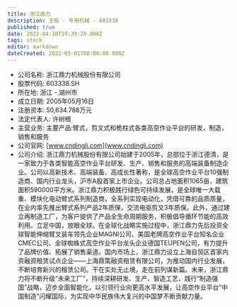 ```yaml
---
title: 浙江鼎力
description: 主板 - 专用机械 - 603338
published: true
date: 2022-04-30T19:39:28.000Z
tags: stock
editor: markdown
dateCreated: 2022-01-01T00:00:00.000Z
---
```


- 公司名称: 浙江鼎力机械股份有限公司
- 股票代码: 603338.SH
- 所在地: 浙江 - 湖州市
- 成立日期: 2005年05月16日
- 注册资本: 50,634.788万元
- 法定代表人: 许树根
- 主营业务: 主要产品:臂式，剪叉式和桅柱式各类高空作业平台的研发，制造，销售和服务
- 公司官网: [www.cndingli.com](www.cndingli.com)
- 公司介绍: 浙江鼎力机械股份有限公司始建于2005年，总部位于浙江德清，是一家致力于各类智能高空作业平台研发、生产、销售和服务的高端装备制造企业。公司以高新技术、高端装备、高成长性著称，是全球高空作业平台10强制造商、国内行业龙头，沪市A股首家上市企业。公司总占地面积1065亩，建筑面积590000平方米。浙江鼎力积极践行绿色可持续发展，是全球唯一大载重、模块化电动臂式系列制造商，全系列实现电动化，凭借可靠的品质质量，在业内率先推出臂式系列产品2年质保，交流电驱剪叉3年质保。此外，通过建立再制造工厂，为客户提供了产品全生命周期服务，积极倡导循环节能的高效利用。立足中国，放眼全球。在全球化战略实施过程中，浙江鼎力先后投资全球智能伸缩臂叉装车领先企业MAGNI公司、美国老牌高空作业平台知名企业CMEC公司、全球蜘蛛式高空作业平台龙头企业德国TEUPEN公司，有力提升了品牌价值、拓展了销售渠道。国内市场上，浙江鼎力设立上海自贸区首家内资融资租赁试点企业——上海鼎策融资租赁有限公司，为推动国内行业发展，不断培育新兴的租赁公司。干在实处无止境，走在前列谋新篇。未来，浙江鼎力将不断升级“未来工厂”，持续深耕研发、生产、智造工艺，践行“制造强国”战略，迈步全面智能化，以引领行业向更高水平发展，让高空作业平台“中国制造”闪耀国际，为实现中华民族伟大复兴的中国梦不断贡献力量。



